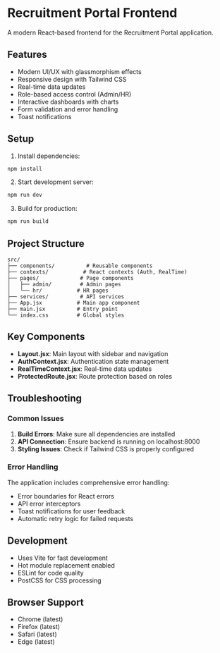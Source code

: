 # Recruitment Portal Frontend

A modern React-based frontend for the Recruitment Portal application.

## Features

- Modern UI/UX with glassmorphism effects
- Responsive design with Tailwind CSS
- Real-time data updates
- Role-based access control (Admin/HR)
- Interactive dashboards with charts
- Form validation and error handling
- Toast notifications

## Setup

1. Install dependencies:
```bash
npm install
```

2. Start development server:
```bash
npm run dev
```

3. Build for production:
```bash
npm run build
```

## Project Structure

```
src/
├── components/          # Reusable components
├── contexts/           # React contexts (Auth, RealTime)
├── pages/             # Page components
│   ├── admin/         # Admin pages
│   └── hr/           # HR pages
├── services/          # API services
├── App.jsx           # Main app component
├── main.jsx          # Entry point
└── index.css         # Global styles
```

## Key Components

- **Layout.jsx**: Main layout with sidebar and navigation
- **AuthContext.jsx**: Authentication state management
- **RealTimeContext.jsx**: Real-time data updates
- **ProtectedRoute.jsx**: Route protection based on roles

## Troubleshooting

### Common Issues

1. **Build Errors**: Make sure all dependencies are installed
2. **API Connection**: Ensure backend is running on localhost:8000
3. **Styling Issues**: Check if Tailwind CSS is properly configured

### Error Handling

The application includes comprehensive error handling:
- Error boundaries for React errors
- API error interceptors
- Toast notifications for user feedback
- Automatic retry logic for failed requests

## Development

- Uses Vite for fast development
- Hot module replacement enabled
- ESLint for code quality
- PostCSS for CSS processing

## Browser Support

- Chrome (latest)
- Firefox (latest)
- Safari (latest)
- Edge (latest) 